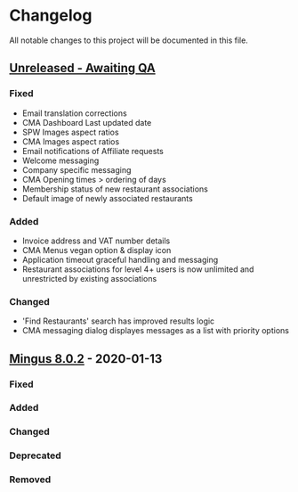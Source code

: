 # Changelog
All notable changes to this project will be documented in this file.

## [Unreleased - Awaiting QA]

### Fixed 
- Email translation corrections
- CMA Dashboard Last updated date
- SPW Images aspect ratios
- CMA Images aspect ratios
- Email notifications of Affiliate requests
- Welcome messaging
- Company specific messaging
- CMA Opening times > ordering of days
- Membership status of new restaurant associations
- Default image of newly associated restaurants

### Added
- Invoice address and VAT number details
- CMA Menus vegan option & display icon
- Application timeout graceful handling and messaging
- Restaurant associations for level 4+ users is now unlimited and unrestricted by existing associations

### Changed
- 'Find Restaurants' search has improved results logic
- CMA messaging dialog displayes messages as a list with priority options


## [Mingus 8.0.2] - 2020-01-13
### Fixed
### Added
### Changed
### Deprecated
### Removed

[Unreleased - Awaiting QA]: https://rc-app-cma-staging.herokuapp.com/
[Mingus 8.0.2]: https://github.com/RDLtd/rc-app-cma/compare/master...Mingus


